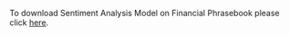 
To download Sentiment Analysis Model on Financial Phrasebook please click [here](https://prosus-public.s3-eu-west-1.amazonaws.com/finbert/finbert-sentiment/pytorch_model.bin).  
